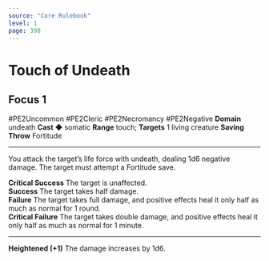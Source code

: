```yaml
---
source: "Core Rulebook"
level: 1
page: 398
---
```


# Touch of Undeath
## Focus 1
#PE2Uncommon #PE2Cleric #PE2Necromancy #PE2Negative 
**Domain** undeath
**Cast** ◆ somatic
**Range** touch; **Targets** 1 living creature
**Saving Throw** Fortitude

-----
You attack the target’s life force with undeath, dealing 1d6 negative damage. The target must attempt a Fortitude save. 

**Critical Success** The target is unaffected.  
**Success** The target takes half damage.  
**Failure** The target takes full damage, and positive effects heal it only half as much as normal for 1 round.  
**Critical Failure** The target takes double damage, and positive effects heal it only half as much as normal for 1 minute. 

---
**Heightened (+1)** The damage increases by 1d6.